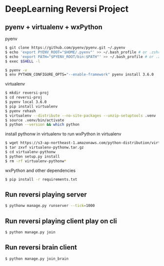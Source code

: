 DeepLearning Reversi Project
============================

## pyenv + virtualenv + wxPython

pyenv

```sh
$ git clone https://github.com/pyenv/pyenv.git ~/.pyenv
$ echo 'export PYENV_ROOT="$HOME/.pyenv"' >> ~/.bash_profile # or .zshrc
$ echo 'export PATH="$PYENV_ROOT/bin:$PATH"' >> ~/.bash_profile # or .zshrc
$ exec $SHELL -l

$ pyenv -v
$ env PYTHON_CONFIGURE_OPTS="--enable-framework" pyenv install 3.6.0
```

virtualenv

```sh
$ mkdir reversi-proj
$ cd reversi-proj
$ pyenv local 3.6.0
$ pip install virtualenv
$ pyenv rehash
$ virtualenv --distribute --no-site-packages --unzip-setuptools .venv
$ source .venv/bin/activate
$ python --version && which python
```

install pythonw in virtualenv to run wxPython in virtualenv

```sh
$ wget https://s3-ap-northeast-1.amazonaws.com/python-distribution/virtualenv-pythonw.tar.gz
$ tar zxvf virtualenv-pythonw.tar.gz
$ cd virtualenv-pythonw
$ python setup.py install
$ rm -rf virtualenv-pythonw*
```

wxPython and other dependencies

```sh
$ pip install -r requirements.txt
```

<!-- ## PyQt in virtualenv

Intall Qt packages (14GiB on Disk) from `dependencies/setup-qt-mac-x64-3.0.5-online.app`. This takes about over 10min.
When installer asks you directory to put packages, please enter following path.
> /Users/{your_name}/{path-to-project}/reversi-proj/dependencies/Qt

And after this, run installation shell scripts

```sh
# install PyQt5
$ cd dependencies
$ chmod a+x ./sip.sh && sh ./sip.sh
$ chmod a+x ./pyqt5.sh && sh ./pyqt5.sh
``` -->

## Run reversi playing server

```sh
$ pythonw manage.py runserver --tick=1000
```

## Run reversi playing client play on cli

```sh
$ python manage.py join
```

## Run reversi brain client

```sh
$ python manage.py join_brain
```
